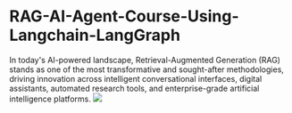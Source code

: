 # RAG-AI-Agent-Course-Using-Langchain-LangGraph
In today's AI-powered landscape, Retrieval-Augmented Generation (RAG) stands as one of the most transformative and sought-after methodologies, driving innovation across intelligent conversational interfaces, digital assistants, automated research tools, and enterprise-grade artificial intelligence platforms.
![](https://github.com/user-attachments/assets/34e89773-8127-4dae-8d58-b6f865bae764)
